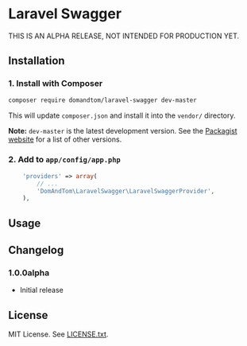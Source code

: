 # Laravel Swagger

THIS IS AN ALPHA RELEASE, NOT INTENDED FOR PRODUCTION YET.

## Installation

### 1. Install with Composer
```bash
composer require domandtom/laravel-swagger dev-master
```

This will update `composer.json` and install it into the `vendor/` directory.

**Note:** `dev-master` is the latest development version.
See the [Packagist website][3] for a list of other versions.

### 2. Add to `app/config/app.php`
```php
    'providers' => array(
        // ...
        'DomAndTom\LaravelSwagger\LaravelSwaggerProvider',
    ),
```

## Usage


## Changelog
### 1.0.0alpha
* Initial release

## License
MIT License. See [LICENSE.txt][4].

[1]: http://www.domandtom.com/
[2]: https://github.com/domandtom/laravel-swagger
[3]: https://packagist.org/packages/domandtom/laravel-swagger
[4]: LICENSE.txt
